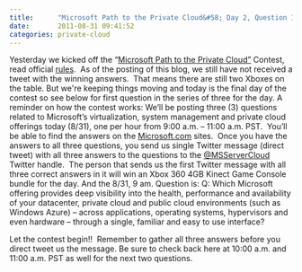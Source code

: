 ```yaml
---
title:      "Microsoft Path to the Private Cloud&#58; Day 2, Question 1"
date:       2011-08-31 09:41:52
categories: private-cloud
---
```

Yesterday we kicked off the “[Microsoft Path to the Private Cloud”](http://bit.ly/q1kpZg) Contest, read official [rules](http://bit.ly/pGlJmT).  As of the posting of this blog, we still have not received a tweet with the winning answers.  That means there are still two Xboxes on the table. But we're keeping things moving and today is the final day of the contest so see below for first question in the series of three for the day. A reminder on how the contest works: We’ll be posting three (3) questions related to Microsoft’s virtualization, system management and private cloud offerings today (8/31), one per hour from 9:00 a.m. – 11:00 a.m. PST.  You’ll be able to find the answers on the [Microsoft.com](http://bit.ly/roPfDJ) sites.  Once you have the answers to all three questions, you send us single Twitter message (direct tweet) with all three answers to the questions to the [@MSServerCloud](http://bit.ly/ouOZlj) Twitter handle.  The person that sends us the first Twitter message with all three correct answers in it will win an Xbox 360 4GB Kinect Game Console bundle for the day. And the 8/31, 9 am. Question is: Q: Which Microsoft offering provides deep visibility into the health, performance and availability of your datacenter, private cloud and public cloud environments (such as Windows Azure) – across applications, operating systems, hypervisors and even hardware – through a single, familiar and easy to use interface? 

Let the contest begin!!  Remember to gather all three answers before you direct tweet us the message. Be sure to check back here at 10:00 a.m. and 11:00 a.m. PST as well for the next two questions.
